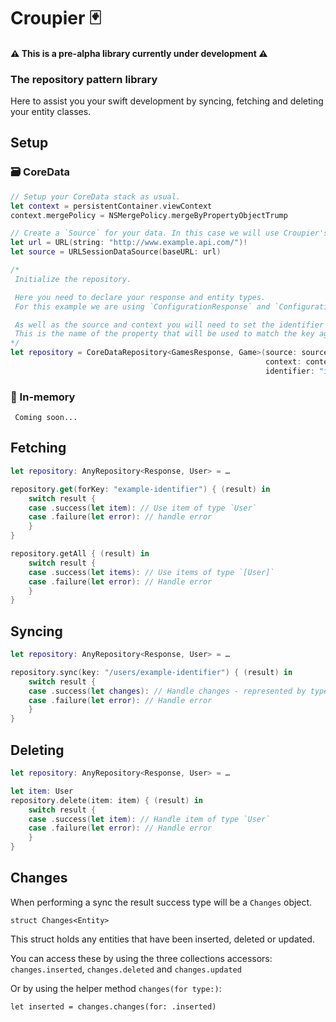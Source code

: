 #  Croupier 🃏

#### ⚠️ This is a pre-alpha library currently under development ⚠️

### The repository pattern library
Here to assist you your swift development by syncing, fetching and deleting your entity classes.

## Setup

### 🗃 CoreData
```swift
// Setup your CoreData stack as usual.
let context = persistentContainer.viewContext
context.mergePolicy = NSMergePolicy.mergeByPropertyObjectTrump

// Create a `Source` for your data. In this case we will use Croupier's `URLSessionDataSource`.
let url = URL(string: "http://www.example.api.com/")!
let source = URLSessionDataSource(baseURL: url)

/*
 Initialize the repository.

 Here you need to declare your response and entity types.
 For this example we are using `ConfigurationResponse` and `Configuration` in your implementation these will be different.

 As well as the source and context you will need to set the identifier for the repository.
 This is the name of the property that will be used to match the key against when fetching entities.
*/
let repository = CoreDataRepository<GamesResponse, Game>(source: source, 
                                                         context: context, 
                                                         identifier: "identifier")

```

### 📱 In-memory
```
 Coming soon...
```

## Fetching
```swift
let repository: AnyRepository<Response, User> = …

repository.get(forKey: "example-identifier") { (result) in
    switch result {
    case .success(let item): // Use item of type `User`
    case .failure(let error): // handle error
    }
}

repository.getAll { (result) in
    switch result {
    case .success(let items): // Use items of type `[User]`
    case .failure(let error): // Handle error
    }
}
```

## Syncing
```swift
let repository: AnyRepository<Response, User> = …

repository.sync(key: "/users/example-identifier") { (result) in
    switch result {
    case .success(let changes): // Handle changes - represented by type `Changes<User>`
    case .failure(let error): // Handle error
    }
}

```

## Deleting
```swift
let repository: AnyRepository<Response, User> = …

let item: User
repository.delete(item: item) { (result) in
    switch result {
    case .success(let item): // Handle item of type `User`
    case .failure(let error): // Handle error
    }
}
```

## Changes

When performing a sync the result success type will be a `Changes` object.
```
struct Changes<Entity>
```
This struct holds any entities that have been inserted, deleted or updated.

You can access these by using the three collections accessors: `changes.inserted`, `changes.deleted` and  `changes.updated`

Or by using the helper method `changes(for type:)`:
```
let inserted = changes.changes(for: .inserted)
```
